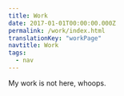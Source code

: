 ```yaml
---
title: Work
date: 2017-01-01T00:00:00.000Z
permalink: /work/index.html
translationKey: "workPage"
navtitle: Work
tags:
  - nav
---
```


My work is not here, whoops.